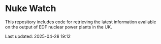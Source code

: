 # Nuke Watch

This repository includes code for retrieving the latest information available on the output of EDF nuclear power plants in the UK.

Last updated: 2025-04-28 19:12